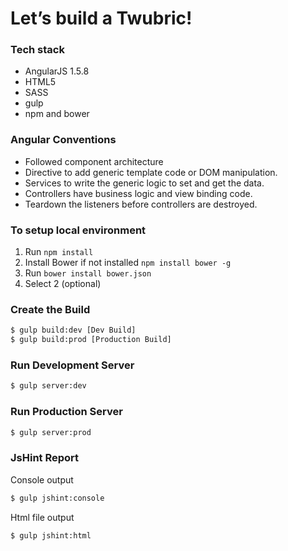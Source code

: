 # Let’s build a Twubric!

### Tech stack

* AngularJS 1.5.8
* HTML5
* SASS
* gulp
* npm and bower

### Angular Conventions
* Followed component architecture
* Directive to add generic template code or DOM manipulation.
* Services to write the generic logic to set and get the data.
* Controllers have business logic and view binding code.
* Teardown the listeners before controllers are destroyed.

### To setup local environment
1. Run ```npm install```
2. Install Bower if not installed ```npm install bower -g```
3. Run ```bower install bower.json```
4. Select 2 (optional)

### Create the Build
```sh
$ gulp build:dev [Dev Build]
$ gulp build:prod [Production Build]
```

### Run Development Server
```sh
$ gulp server:dev
```

### Run Production Server
```sh
$ gulp server:prod
```

### JsHint Report
Console output
```sh
$ gulp jshint:console
```
Html file output
```sh
$ gulp jshint:html
```


